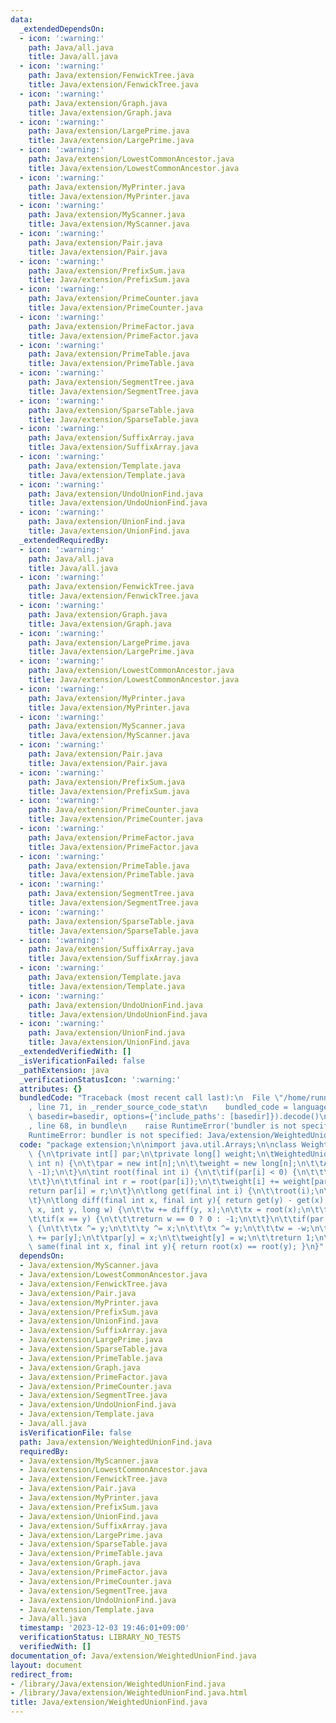 ```yaml
---
data:
  _extendedDependsOn:
  - icon: ':warning:'
    path: Java/all.java
    title: Java/all.java
  - icon: ':warning:'
    path: Java/extension/FenwickTree.java
    title: Java/extension/FenwickTree.java
  - icon: ':warning:'
    path: Java/extension/Graph.java
    title: Java/extension/Graph.java
  - icon: ':warning:'
    path: Java/extension/LargePrime.java
    title: Java/extension/LargePrime.java
  - icon: ':warning:'
    path: Java/extension/LowestCommonAncestor.java
    title: Java/extension/LowestCommonAncestor.java
  - icon: ':warning:'
    path: Java/extension/MyPrinter.java
    title: Java/extension/MyPrinter.java
  - icon: ':warning:'
    path: Java/extension/MyScanner.java
    title: Java/extension/MyScanner.java
  - icon: ':warning:'
    path: Java/extension/Pair.java
    title: Java/extension/Pair.java
  - icon: ':warning:'
    path: Java/extension/PrefixSum.java
    title: Java/extension/PrefixSum.java
  - icon: ':warning:'
    path: Java/extension/PrimeCounter.java
    title: Java/extension/PrimeCounter.java
  - icon: ':warning:'
    path: Java/extension/PrimeFactor.java
    title: Java/extension/PrimeFactor.java
  - icon: ':warning:'
    path: Java/extension/PrimeTable.java
    title: Java/extension/PrimeTable.java
  - icon: ':warning:'
    path: Java/extension/SegmentTree.java
    title: Java/extension/SegmentTree.java
  - icon: ':warning:'
    path: Java/extension/SparseTable.java
    title: Java/extension/SparseTable.java
  - icon: ':warning:'
    path: Java/extension/SuffixArray.java
    title: Java/extension/SuffixArray.java
  - icon: ':warning:'
    path: Java/extension/Template.java
    title: Java/extension/Template.java
  - icon: ':warning:'
    path: Java/extension/UndoUnionFind.java
    title: Java/extension/UndoUnionFind.java
  - icon: ':warning:'
    path: Java/extension/UnionFind.java
    title: Java/extension/UnionFind.java
  _extendedRequiredBy:
  - icon: ':warning:'
    path: Java/all.java
    title: Java/all.java
  - icon: ':warning:'
    path: Java/extension/FenwickTree.java
    title: Java/extension/FenwickTree.java
  - icon: ':warning:'
    path: Java/extension/Graph.java
    title: Java/extension/Graph.java
  - icon: ':warning:'
    path: Java/extension/LargePrime.java
    title: Java/extension/LargePrime.java
  - icon: ':warning:'
    path: Java/extension/LowestCommonAncestor.java
    title: Java/extension/LowestCommonAncestor.java
  - icon: ':warning:'
    path: Java/extension/MyPrinter.java
    title: Java/extension/MyPrinter.java
  - icon: ':warning:'
    path: Java/extension/MyScanner.java
    title: Java/extension/MyScanner.java
  - icon: ':warning:'
    path: Java/extension/Pair.java
    title: Java/extension/Pair.java
  - icon: ':warning:'
    path: Java/extension/PrefixSum.java
    title: Java/extension/PrefixSum.java
  - icon: ':warning:'
    path: Java/extension/PrimeCounter.java
    title: Java/extension/PrimeCounter.java
  - icon: ':warning:'
    path: Java/extension/PrimeFactor.java
    title: Java/extension/PrimeFactor.java
  - icon: ':warning:'
    path: Java/extension/PrimeTable.java
    title: Java/extension/PrimeTable.java
  - icon: ':warning:'
    path: Java/extension/SegmentTree.java
    title: Java/extension/SegmentTree.java
  - icon: ':warning:'
    path: Java/extension/SparseTable.java
    title: Java/extension/SparseTable.java
  - icon: ':warning:'
    path: Java/extension/SuffixArray.java
    title: Java/extension/SuffixArray.java
  - icon: ':warning:'
    path: Java/extension/Template.java
    title: Java/extension/Template.java
  - icon: ':warning:'
    path: Java/extension/UndoUnionFind.java
    title: Java/extension/UndoUnionFind.java
  - icon: ':warning:'
    path: Java/extension/UnionFind.java
    title: Java/extension/UnionFind.java
  _extendedVerifiedWith: []
  _isVerificationFailed: false
  _pathExtension: java
  _verificationStatusIcon: ':warning:'
  attributes: {}
  bundledCode: "Traceback (most recent call last):\n  File \"/home/runner/.local/lib/python3.10/site-packages/onlinejudge_verify/documentation/build.py\"\
    , line 71, in _render_source_code_stat\n    bundled_code = language.bundle(stat.path,\
    \ basedir=basedir, options={'include_paths': [basedir]}).decode()\n  File \"/home/runner/.local/lib/python3.10/site-packages/onlinejudge_verify/languages/user_defined.py\"\
    , line 68, in bundle\n    raise RuntimeError('bundler is not specified: {}'.format(str(path)))\n\
    RuntimeError: bundler is not specified: Java/extension/WeightedUnionFind.java\n"
  code: "package extension;\n\nimport java.util.Arrays;\n\nclass WeightedUnionFind\
    \ {\n\tprivate int[] par;\n\tprivate long[] weight;\n\tWeightedUnionFind(final\
    \ int n) {\n\t\tpar = new int[n];\n\t\tweight = new long[n];\n\t\tArrays.fill(par,\
    \ -1);\n\t}\n\tint root(final int i) {\n\t\tif(par[i] < 0) {\n\t\t\treturn i;\n\
    \t\t}\n\t\tfinal int r = root(par[i]);\n\t\tweight[i] += weight[par[i]];\n\t\t\
    return par[i] = r;\n\t}\n\tlong get(final int i) {\n\t\troot(i);\n\t\treturn weight[i];\n\
    \t}\n\tlong diff(final int x, final int y){ return get(y) - get(x); }\n\tint unite(int\
    \ x, int y, long w) {\n\t\tw += diff(y, x);\n\t\tx = root(x);\n\t\ty = root(y);\n\
    \t\tif(x == y) {\n\t\t\treturn w == 0 ? 0 : -1;\n\t\t}\n\t\tif(par[x] > par[y])\
    \ {\n\t\t\tx ^= y;\n\t\t\ty ^= x;\n\t\t\tx ^= y;\n\t\t\tw = -w;\n\t\t}\n\t\tpar[x]\
    \ += par[y];\n\t\tpar[y] = x;\n\t\tweight[y] = w;\n\t\treturn 1;\n\t}\n\tboolean\
    \ same(final int x, final int y){ return root(x) == root(y); }\n}"
  dependsOn:
  - Java/extension/MyScanner.java
  - Java/extension/LowestCommonAncestor.java
  - Java/extension/FenwickTree.java
  - Java/extension/Pair.java
  - Java/extension/MyPrinter.java
  - Java/extension/PrefixSum.java
  - Java/extension/UnionFind.java
  - Java/extension/SuffixArray.java
  - Java/extension/LargePrime.java
  - Java/extension/SparseTable.java
  - Java/extension/PrimeTable.java
  - Java/extension/Graph.java
  - Java/extension/PrimeFactor.java
  - Java/extension/PrimeCounter.java
  - Java/extension/SegmentTree.java
  - Java/extension/UndoUnionFind.java
  - Java/extension/Template.java
  - Java/all.java
  isVerificationFile: false
  path: Java/extension/WeightedUnionFind.java
  requiredBy:
  - Java/extension/MyScanner.java
  - Java/extension/LowestCommonAncestor.java
  - Java/extension/FenwickTree.java
  - Java/extension/Pair.java
  - Java/extension/MyPrinter.java
  - Java/extension/PrefixSum.java
  - Java/extension/UnionFind.java
  - Java/extension/SuffixArray.java
  - Java/extension/LargePrime.java
  - Java/extension/SparseTable.java
  - Java/extension/PrimeTable.java
  - Java/extension/Graph.java
  - Java/extension/PrimeFactor.java
  - Java/extension/PrimeCounter.java
  - Java/extension/SegmentTree.java
  - Java/extension/UndoUnionFind.java
  - Java/extension/Template.java
  - Java/all.java
  timestamp: '2023-12-03 19:46:01+09:00'
  verificationStatus: LIBRARY_NO_TESTS
  verifiedWith: []
documentation_of: Java/extension/WeightedUnionFind.java
layout: document
redirect_from:
- /library/Java/extension/WeightedUnionFind.java
- /library/Java/extension/WeightedUnionFind.java.html
title: Java/extension/WeightedUnionFind.java
---
```

